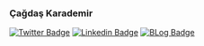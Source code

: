 ### Çağdaş Karademir
[![Twitter Badge](https://img.shields.io/badge/-Twitter-1ca0f1?style=flat-square&logo=twitter&logoColor=white&link=https://twitter.com/e_hocam)](https://twitter.com/e_hocam)  [![Linkedin Badge](https://img.shields.io/badge/-Cagdas%20Karademir-blue?style=flat-square&logo=Linkedin&logoColor=white&link=https://www.linkedin.com/in/cagdaskarademir/)](https://www.linkedin.com/in/cagdaskarademir/) [![BLog Badge](https://img.shields.io/badge/-post.cagdaskarademir.com-red?style=flat-square&logoColor=white&link=https://post.cagdaskarademir.com)](https://post.cagdaskarademir.com/) 
